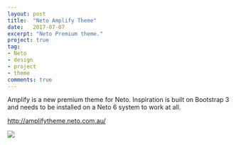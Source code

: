 ```yaml
---
layout: post
title:  "Neto Amplify Theme"
date:   2017-07-07
excerpt: "Neto Premium theme."
project: true
tag:
- Neto
- design
- project
- theme
comments: true
---
```


Amplify is a new premium theme for Neto. Inspiration is built on Bootstrap 3 and needs to be installed on a Neto 6 system to work at all.

http://amplifytheme.neto.com.au/

![](https://assets.netohq.com/cms/themes/theme-amplify.jpg?mtime=20171102144336)

